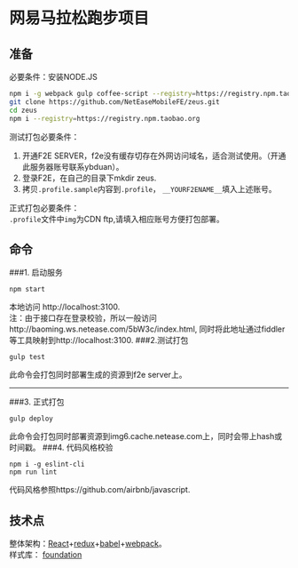 # 网易马拉松跑步项目

## 准备
必要条件：安装NODE.JS
```bash
npm i -g webpack gulp coffee-script --registry=https://registry.npm.taobao.org
git clone https://github.com/NetEaseMobileFE/zeus.git
cd zeus
npm i --registry=https://registry.npm.taobao.org
```
测试打包必要条件：  

1. 开通F2E SERVER，f2e没有缓存切存在外网访问域名，适合测试使用。（开通此服务器账号联系ybduan）。  
2. 登录F2E，在自己的目录下mkdir zeus.
3. 拷贝`.profile.sample`内容到`.profile`， `__YOURF2ENAME__`填入上述账号。  

正式打包必要条件：  
`.profile`文件中`img`为CDN ftp,请填入相应账号方便打包部署。
## 命令
###1. 启动服务
```
npm start
```
本地访问 http://localhost:3100.  
注：由于接口存在登录校验，所以一般访问http://baoming.ws.netease.com/5bW3c/index.html, 同时将此地址通过fiddler等工具映射到http://localhost:3100.
###2.测试打包
```
gulp test
```
此命令会打包同时部署生成的资源到f2e server上。  
****
###3. 正式打包
```
gulp deploy
```
此命令会打包同时部署资源到img6.cache.netease.com上，同时会带上hash或时间戳。
###4. 代码风格校验
```
npm i -g eslint-cli
npm run lint
```
代码风格参照https://github.com/airbnb/javascript.

## 技术点
整体架构：[React](http://reactjs.org)+[redux](http://redux.js.org)+[babel](http://babeljs.io)+[webpack](https://webpack.github.io)。  
样式库： [foundation](http://foundation.zurb.com/index.html)

